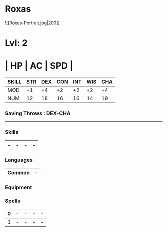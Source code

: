 # Roxas
![[Roxas-Portrait.jpg|200]]

# Lvl: 2

# | HP  |  AC  | SPD  |

| SKILL | STR | DEX | CON | INT | WIS | CHA |
| ----- | --- | --- | --- | --- | --- | --- |
| MOD   | +1  | +4  | +2  | +2  | +2  | +4  |
| NUM   | 12  | 18  | 16  | 16  | 14  | 19  |

### Saving Throws :  DEX-CHA
---
### Skills
| -   | -   | -   | -   | 
| --- | --- | --- | --- |

### Languages
| Common | - |
| ------ | ------ |

### Equipment


### Spells
| 0   | -   | -   | -   | -   |
| --- | --- | --- | --- | --- |
| 1   | -   | -   | -   | -   |


